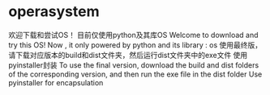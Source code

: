 # operasystem
欢迎下载和尝试OS！ 目前仅使用python及其库OS Welcome to download and try this OS! Now , it only powered by python and its library : os 使用最终版，请下载对应版本的build和dist文件夹，然后运行dist文件夹中的exe文件 使用pyinstaller封装 To use the final version, download the build and dist folders of the corresponding version, and then run the exe file in the dist folder Use pyinstaller for encapsulation
